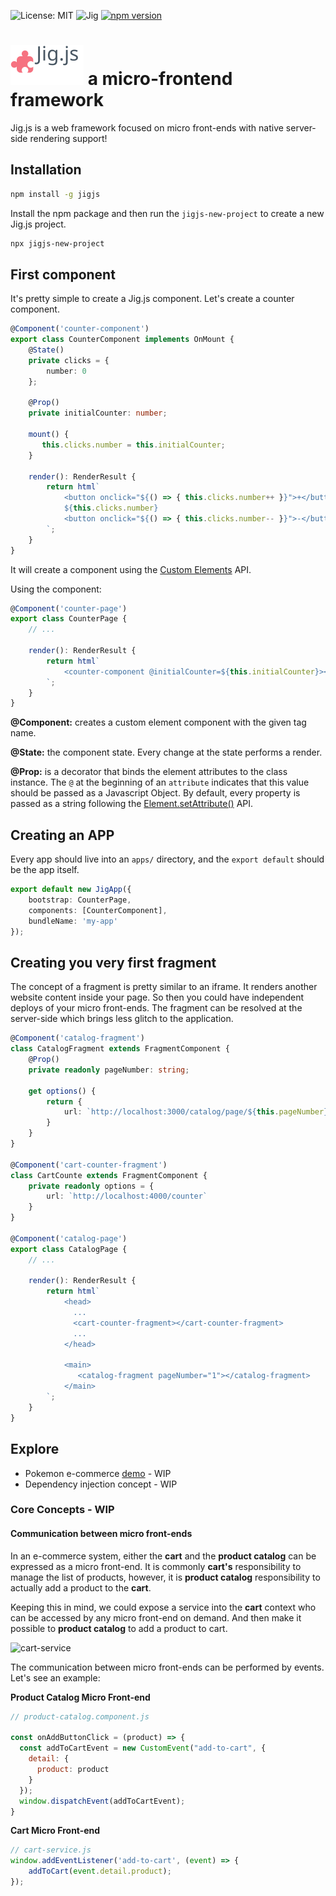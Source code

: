  ![License: MIT](https://img.shields.io/badge/License-MIT-blue.svg) ![Jig](https://github.com/carlosmaniero/jigjs/workflows/Jig/badge.svg) [![npm version](https://badge.fury.io/js/jigjs.svg)](https://badge.fury.io/js/jigjs)

# ![Jig Logo](jig/ghassets/logo.svg) a micro-frontend framework 

Jig.js is a web framework focused on micro front-ends with native server-side rendering support!

## Installation

```bash
npm install -g jigjs 
```

Install the npm package and then run the `jigjs-new-project` to create a new Jig.js project.

```bash
npx jigjs-new-project
``` 

## First component

It's pretty simple to create a Jig.js component. 
Let's create a counter component.

```typescript
@Component('counter-component')
export class CounterComponent implements OnMount {
    @State()
    private clicks = {
        number: 0
    };

    @Prop()
    private initialCounter: number;

    mount() {
       this.clicks.number = this.initialCounter; 
    }

    render(): RenderResult {
        return html`
            <button onclick="${() => { this.clicks.number++ }}">+</button>
            ${this.clicks.number}
            <button onclick="${() => { this.clicks.number-- }}">-</button>
        `;
    }
}
```

It will create a component using the
 [Custom Elements](https://developer.mozilla.org/en-US/docs/Web/Web_Components/Using_custom_elements) API.
 
Using the component: 

```typescript
@Component('counter-page')
export class CounterPage {
    // ...

    render(): RenderResult {
        return html`
            <counter-component @initialCounter=${this.initialCounter}></counter-component>
        `;
    }
}
```

**@Component:** creates a custom element component with the given tag name.

**@State:** the component state. Every change at the state performs a render.

**@Prop:** is a decorator that binds the element attributes to the class instance. The `@` at the beginning of an `attribute` indicates that this
value should be passed as a Javascript Object. By default, every property is passed as a string following the 
[Element.setAttribute()](https://developer.mozilla.org/en-US/docs/Web/API/Element/setAttribute) API. 

## Creating an APP

Every app should live into an `apps/` directory, and the `export default` should be the app itself.

```typescript
export default new JigApp({
    bootstrap: CounterPage,
    components: [CounterComponent],
    bundleName: 'my-app'
});
```

## Creating you very first fragment

The concept of a fragment is pretty similar to an iframe. It renders another website content inside your page. So then you could have independent deploys of your micro front-ends. The fragment can be 
resolved at the server-side which brings less glitch to the application.


```typescript
@Component('catalog-fragment')
class CatalogFragment extends FragmentComponent {
    @Prop()
    private readonly pageNumber: string;

    get options() {
        return {
            url: `http://localhost:3000/catalog/page/${this.pageNumber}`
        }
    }
}

@Component('cart-counter-fragment')
class CartCounte extends FragmentComponent {
    private readonly options = {
        url: `http://localhost:4000/counter`
    }
}

@Component('catalog-page')
export class CatalogPage {
    // ...

    render(): RenderResult {
        return html`
            <head>
              ...
              <cart-counter-fragment></cart-counter-fragment>
              ...
            </head>
  
            <main>
               <catalog-fragment pageNumber="1"></catalog-fragment>
            </main>
        `;
    }
}
``` 

## Explore

- Pokemon e-commerce [demo](./demo/pokeshop) - WIP
- Dependency injection concept - WIP

### Core Concepts - WIP
#### Communication between micro front-ends
In an e-commerce system, either the **cart** and the **product catalog** can be expressed as a micro front-end. It is commonly **cart's** responsibility to manage the list of products, however, it is **product catalog** responsibility to actually add a product to the **cart**.

Keeping this in mind, we could expose a service into the **cart** context who can be accessed by any micro front-end on demand. And then make it possible to **product catalog** to add a product to cart.

![cart-service](https://user-images.githubusercontent.com/2002011/82006024-3edc0700-963d-11ea-998f-5c4458ec6412.png)

The communication between micro front-ends can be performed by events. Let's see an example:

**Product Catalog Micro Front-end**
```js
// product-catalog.component.js

const onAddButtonClick = (product) => {
  const addToCartEvent = new CustomEvent("add-to-cart", {
    detail: {
      product: product
    }
  });
  window.dispatchEvent(addToCartEvent);
}
```
**Cart Micro Front-end**
```js
// cart-service.js
window.addEventListener('add-to-cart', (event) => {
    addToCart(event.detail.product);
});
```
